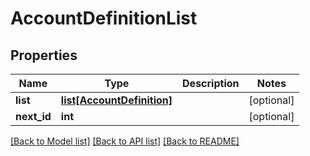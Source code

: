 # AccountDefinitionList

## Properties
Name | Type | Description | Notes
------------ | ------------- | ------------- | -------------
**list** | [**list[AccountDefinition]**](AccountDefinition.md) |  | [optional] 
**next_id** | **int** |  | [optional] 

[[Back to Model list]](../README.md#documentation-for-models) [[Back to API list]](../README.md#documentation-for-api-endpoints) [[Back to README]](../README.md)


